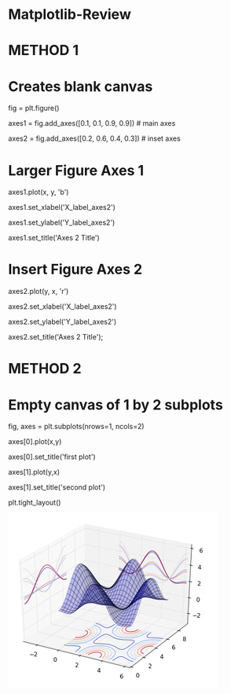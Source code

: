 # Matplotlib-Review

# METHOD 1

# Creates blank canvas
fig = plt.figure()

axes1 = fig.add_axes([0.1, 0.1, 0.9, 0.9]) # main axes

axes2 = fig.add_axes([0.2, 0.6, 0.4, 0.3]) # inset axes

# Larger Figure Axes 1
axes1.plot(x, y, 'b')

axes1.set_xlabel('X_label_axes2')

axes1.set_ylabel('Y_label_axes2')

axes1.set_title('Axes 2 Title')

# Insert Figure Axes 2
axes2.plot(y, x, 'r')

axes2.set_xlabel('X_label_axes2')

axes2.set_ylabel('Y_label_axes2')

axes2.set_title('Axes 2 Title');

# METHOD 2

# Empty canvas of 1 by 2 subplots
fig, axes = plt.subplots(nrows=1, ncols=2)

axes[0].plot(x,y)

axes[0].set_title('first plot')

axes[1].plot(y,x)

axes[1].set_title('second plot')

plt.tight_layout()


![1-Logo](Images/3DMatplotlib.png)

